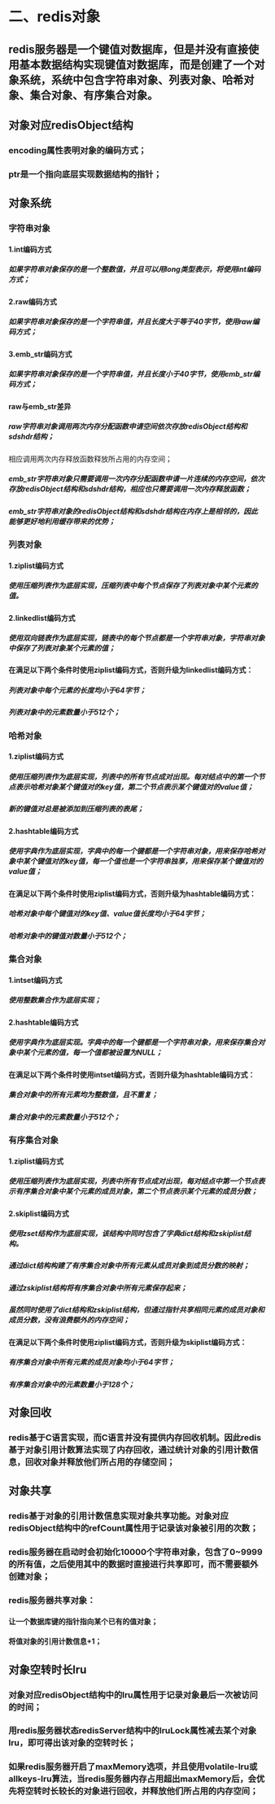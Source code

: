 # 二、redis对象


## redis服务器是一个键值对数据库，但是并没有直接使用基本数据结构实现键值对数据库，而是创建了一个对象系统，系统中包含字符串对象、列表对象、哈希对象、集合对象、有序集合对象。


## 对象对应redisObject结构


### encoding属性表明对象的编码方式；


### ptr是一个指向底层实现数据结构的指针；


## 对象系统


### 字符串对象


#### 1.int编码方式


##### 如果字符串对象保存的是一个整数值，并且可以用long类型表示，将使用int编码方式；


#### 2.raw编码方式


##### 如果字符串对象保存的是一个字符串值，并且长度大于等于40字节，使用raw编码方式；


#### 3.emb_str编码方式


##### 如果字符串对象保存的是一个字符串值，并且长度小于40字节，使用emb_str编码方式；


#### raw与emb_str差异


##### raw字符串对象调用两次内存分配函数申请空间依次存放redisObject结构和sdshdr结构；
相应调用两次内存释放函数释放所占用的内存空间；


##### emb_str字符串对象只需要调用一次内存分配函数申请一片连续的内存空间，依次存放redisObject结构和sdshdr结构，相应也只需要调用一次内存释放函数；


##### emb_str字符串对象的redisObject结构和sdshdr结构在内存上是相邻的，因此能够更好地利用缓存带来的优势；


### 列表对象


#### 1.ziplist编码方式


##### 使用压缩列表作为底层实现，压缩列表中每个节点保存了列表对象中某个元素的值。


#### 2.linkedlist编码方式


##### 使用双向链表作为底层实现，链表中的每个节点都是一个字符串对象，字符串对象中保存了列表对象某个元素的值；


#### 在满足以下两个条件时使用ziplist编码方式，否则升级为linkedlist编码方式：


##### 列表对象中每个元素的长度均小于64字节；


##### 列表对象中的元素数量小于512个；


### 哈希对象


#### 1.ziplist编码方式


##### 使用压缩列表作为底层实现，列表中的所有节点成对出现。每对结点中的第一个节点表示哈希对象某个键值对的key值，第二个节点表示某个键值对的value值；


##### 新的键值对总是被添加到压缩列表的表尾；


#### 2.hashtable编码方式


##### 使用字典作为底层实现，字典中的每一个键都是一个字符串对象，用来保存哈希对象中某个键值对的key值，每一个值也是一个字符串独享，用来保存某个键值对的value值；


#### 在满足以下两个条件时使用ziplist编码方式，否则升级为hashtable编码方式：


##### 哈希对象中每个键值对的key值、value值长度均小于64字节；


##### 哈希对象中的键值对数量小于512个；


### 集合对象


#### 1.intset编码方式


##### 使用整数集合作为底层实现；


#### 2.hashtable编码方式


##### 使用字典作为底层实现。字典中的每一个键都是一个字符串对象，用来保存集合对象中某个元素的值，每一个值都被设置为NULL；


#### 在满足以下两个条件时使用intset编码方式，否则升级为hashtable编码方式：


##### 集合对象中的所有元素均为整数值，且不重复；


##### 集合对象中的元素数量小于512个；


### 有序集合对象


#### 1.ziplist编码方式


##### 使用压缩列表作为底层实现，列表中所有节点成对出现，每对结点中第一个节点表示有序集合对象中某个元素的成员对象，第二个节点表示某个元素的成员分数；


#### 2.skiplist编码方式


##### 使用zset结构作为底层实现，该结构中同时包含了字典dict结构和zskiplist结构。


##### 通过dict结构构建了有序集合对象中所有元素从成员对象到成员分数的映射；


##### 通过zskiplist结构将有序集合对象中所有元素保存起来；


##### 虽然同时使用了dict结构和zskiplist结构，但通过指针共享相同元素的成员对象和成员分数，没有浪费额外的内存空间；


#### 在满足以下两个条件时使用ziplist编码方式，否则升级为skiplist编码方式：


##### 有序集合对象中所有元素的成员对象均小于64字节；


##### 有序集合对象中的元素数量小于128个；


## 对象回收


### redis基于C语言实现，而C语言并没有提供内存回收机制。因此redis基于对象引用计数算法实现了内存回收，通过统计对象的引用计数信息，回收对象并释放他们所占用的存储空间；


## 对象共享


### redis基于对象的引用计数信息实现对象共享功能。对象对应redisObject结构中的refCount属性用于记录该对象被引用的次数；


### redis服务器在启动时会初始化10000个字符串对象，包含了0~9999的所有值，之后使用其中的数据时直接进行共享即可，而不需要额外创建对象；


### redis服务器共享对象：


#### 让一个数据库键的指针指向某个已有的值对象；


#### 将值对象的引用计数信息+1；


## 对象空转时长lru


### 对象对应redisObject结构中的lru属性用于记录对象最后一次被访问的时间；


### 用redis服务器状态redisServer结构中的lruLock属性减去某个对象lru，即可得出该对象的空转时长；


### 如果redis服务器开启了maxMemory选项，并且使用volatile-lru或allkeys-lru算法，当redis服务器内存占用超出maxMemory后，会优先将空转时长较长的对象进行回收，并释放他们所占用的内存空间；

